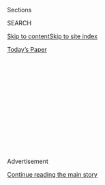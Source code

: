 <div id="app">

<div>

<div>

<div>

<div class="NYTAppHideMasthead css-1q2w90k e1suatyy0">

<div class="section css-ui9rw0 e1suatyy2">

<div class="css-eph4ug er09x8g0">

<div class="css-6n7j50">

</div>

<span class="css-1dv1kvn">Sections</span>

<div class="css-10488qs">

<span class="css-1dv1kvn">SEARCH</span>

</div>

[Skip to content](#site-content)[Skip to site
index](#site-index)

</div>

<div class="css-10698na e1huz5gh0">

</div>

</div>

<div id="masthead-bar-one" class="section hasLinks css-15hmgas e1csuq9d3">

<div class="css-uqyvli e1csuq9d0">

</div>

<div class="css-1uqjmks e1csuq9d1">

</div>

<div class="css-9e9ivx">

[](https://myaccount.nytimes3xbfgragh.onion/auth/login?response_type=cookie&client_id=vi)

</div>

<div class="css-1bvtpon e1csuq9d2">

[Today’s
Paper](https://www.nytimes3xbfgragh.onion/section/todayspaper)

</div>

</div>

</div>

</div>

<div data-aria-hidden="false">

<div id="site-content" data-role="main">

<div>

<div class="css-1aor85t" style="opacity:0.000000001;z-index:-1;visibility:hidden">

<div class="css-1hqnpie">

<div class="css-epjblv">

<span class="css-17xtcya">[Opinion](/section/opinion)</span><span class="css-x15j1o">|</span><span class="css-fwqvlz">Is
It Finally Hammer Time for Apple and Its App
Store?</span>

</div>

<div class="css-k008qs">

<div class="css-1iwv8en">

<span class="css-18z7m18"></span>

<div>

</div>

</div>

<span class="css-1n6z4y">https://nyti.ms/3ebfyvL</span>

<div class="css-1705lsu">

<div class="css-4xjgmj">

<div class="css-4skfbu" data-role="toolbar" data-aria-label="Social Media Share buttons, Save button, and Comments Panel with current comment count" data-testid="share-tools">

  - 
  - 
  - 
  - 
    
    <div class="css-6n7j50">
    
    </div>

  - 

</div>

</div>

</div>

</div>

</div>

</div>

<div id="NYT_TOP_BANNER_REGION" class="css-13pd83m">

</div>

<div id="top-wrapper" class="css-1sy8kpn">

<div id="top-slug" class="css-l9onyx">

Advertisement

</div>

[Continue reading the main
story](#after-top)

<div class="ad top-wrapper" style="text-align:center;height:100%;display:block;min-height:250px">

<div id="top" class="place-ad" data-position="top" data-size-key="top">

</div>

</div>

<div id="after-top">

</div>

</div>

<div>

<div class="css-v5btjw etb61u70">

<div class="css-v05ibm etb61u71">

[Opinion](/section/opinion)

</div>

</div>

<div id="sponsor-wrapper" class="css-1hyfx7x">

<div id="sponsor-slug" class="css-19vbshk">

Supported by

</div>

[Continue reading the main
story](#after-sponsor)

<div id="sponsor" class="ad sponsor-wrapper" style="text-align:center;height:100%;display:block">

</div>

<div id="after-sponsor">

</div>

</div>

<div class="css-186x18t">

</div>

<div class="css-1vkm6nb ehdk2mb0">

# Is It Finally Hammer Time for Apple and Its App Store?

</div>

The outcome of the company’s latest scuffle could have a lasting impact
on the power dynamic between Big Tech and the rest of us.

<div class="css-18e8msd">

<div class="css-vp77d3 epjyd6m0">

<div class="css-1p10dcb ey68jwv0" data-aria-hidden="true">

![Kara
Swisher](https://static01.graylady3jvrrxbe.onion/images/2018/08/02/opinion/02swisher/02swisher-thumbLarge.png
"Kara Swisher")

</div>

<div class="css-1baulvz">

By <span class="css-1baulvz last-byline" itemprop="name">Kara
Swisher</span>

<div class="css-8atqhb">

Ms. Swisher covers technology and is a contributing opinion writer.

</div>

</div>

</div>

  - June 19,
    2020

  - 
    
    <div class="css-4xjgmj">
    
    <div class="css-pvvomx" data-role="toolbar" data-aria-label="Social Media Share buttons, Save button, and Comments Panel with current comment count" data-testid="share-tools">
    
      - 
      - 
      - 
      - 
        
        <div class="css-6n7j50">
        
        </div>
    
      - 
    
    </div>
    
    </div>

</div>

<div class="css-79elbk" data-testid="photoviewer-wrapper">

<div class="css-z3e15g" data-testid="photoviewer-wrapper-hidden">

</div>

<div class="css-1a48zt4 ehw59r15" data-testid="photoviewer-children">

![<span class="css-16f3y1r e13ogyst0" data-aria-hidden="true">The Apple
store on Fifth Avenue in
Manhattan.</span><span class="css-cnj6d5 e1z0qqy90" itemprop="copyrightHolder"><span class="css-1ly73wi e1tej78p0">Credit...</span><span><span>Mike
Segar/Reuters</span></span></span>](https://static01.graylady3jvrrxbe.onion/images/2020/06/22/opinion/22Swisher/19Swisher-articleLarge.jpg?quality=75&auto=webp&disable=upscale)

</div>

</div>

</div>

<div class="section meteredContent css-1r7ky0e" name="articleBody" itemprop="articleBody">

<div class="css-1fanzo5 StoryBodyCompanionColumn">

<div class="css-53u6y8">

The tech faceplant of the week goes to Mark Zuckerberg, the Facebook
chief executive, who recently released a video in which he and his wife
said they were “deeply shaken and disgusted by President Trump’s
divisive and incendiary rhetoric at a time when our nation so
desperately needs unity.” It was a case study in how *not* to read the
room, especially when you are in charge of a huge service that has been
one of the main digital tools that has helped the president divide and
set fire to the body politic.

Mr. Zuckerberg is an easy go-to when it comes to pointing out the
hypocrisy of the powerful playacting as the aggrieved. It’s irksome, and
it’s also easy to mock, but in truth most of the battles between the
digital Davids and Goliaths are much more complex.

Consider, for example, the fight this week between Apple and a small
tech company — a quarrel that you might want to pay attention to since
the outcome could have a lasting impact on the power dynamic between Big
Tech and the rest of us.

</div>

</div>

<div>

</div>

<div class="css-1fanzo5 StoryBodyCompanionColumn">

<div class="css-53u6y8">

The kerfuffle between the trillion-dollar tech giant and the founders of
Basecamp, a nifty project management tool, centers on an innovative new
email service that Basecamp created called Hey.com. As part of the
[Hey.com](https://www.nytimes3xbfgragh.onion/2020/06/17/technology/personaltech/hey-email-service-screening.html)
rollout, the company submitted the mobile app to Apple’s App Store. A
spot there is critical for its success.

</div>

</div>

<div class="css-1fanzo5 StoryBodyCompanionColumn">

<div class="css-53u6y8">

And how — given that access to the mobile universe is controlled by just
two companies: Apple and Google. As one person intimately familiar with
the mobile ecosystem noted to me, Apple and Google are the “two
tollbooths” for us all.

Tollbooth is just the right metaphor. While you can use various services
like Hey.com on the web through browsers, when it comes to mobile, app
developers are subject to whatever guidelines Apple and Google impose
and the fees they charge.

Apple has asserted its curatorial might most strongly, by far, often in
the interests of taming the sprawling and enormous app deluge. Their
oversight includes efforts to protect privacy and eliminate dangerous
developers who attempt to foist spam and malware on consumers. Mistakes
slip through, but Apple runs a tidy ship.

Yet Apple has also changed rules in ways that many developers find
capricious and unfair and, more to the point, scary. While complaints
have been raised for a long time about what Ben Thompson of Stratechery
calls Apple’s “rent-seeking” practices, many developers do not want to
speak out for fear of falling afoul of Apple and, worse, getting banned
from its store.

</div>

</div>

<div class="css-1fanzo5 StoryBodyCompanionColumn">

<div class="css-53u6y8">

But not Basecamp’s iconoclastic and outspoken founders, Jason Fried and
David Heinemeier Hansson, who took to Twitter and other media to
complain loudly after the Hey.com app had been accepted by Apple and
then flagged for being in violation of its rules last week. In practice,
that means Hey.com cannot make crucial bug updates. The company was
awaiting an appeal decision by Apple that came down Thursday and that
demands that Basecamp make changes in order to keep its Hey.com app on
the platform.

Apple executives had told me and others earlier this week that it erred
in its original approval of Hey.com, since the email service, which
costs $99 per year, did not include the Apple-friendly in-app payment
system as required by its rules.

The payment system, the only one available to developers when using
Apple’s App Store, means Apple gets a huge cut when a customer buys
digital goods like an app subscription (30 percent for the first year
and 15 percent thereafter). Apple does not get a fee when customers sign
up through the app’s company website, and it's worth noting that 84
percent of apps are free, and developers pay nothing to Apple.

There is no doubt that Apple’s payment system is convenient for some
developers. And Apple correctly touts that it has created a lucrative
business platform for many companies ($519 billion in overall revenue in
2019). But because of Apple’s cut, some companies try to minimize in-app
transactions, either by avoiding offering in-app subscriptions at all
(Netflix) or charging more for that particular sign-up (Spotify).
Hey.com did not include Apple’s payment tech in its app.

Apple has made exceptions for some services that fall into what it calls
a “reader” category and has given other services a pass for a variety of
reasons; it has even struck individual deals to bypass grabbing a cut.
Still, Apple has decided thus far that Hey.com does not merit special
treatment, even though there are also some subscription email apps that
don’t offer in-app purchase technology and are allowed to operate on
Apple’s platform (for now).

Apple’s approach can be confusing — and definitely irritating. It hasn’t
sat well with Basecamp, as evidenced in a tweetstorm by Mr. Heinemeier
Hansson. While he has a reputation for speaking out, this time Mr.
Heinemeier Hansson has ended up in one of the more epic App Store
controversies (best boiled down to his accusation that Apple was acting
like “gangsters”). He likened Apple’s actions to smashing windows and
burning down stores.

“They count on developers to stay quiet,” he said in an agitated
interview this week, referring to Apple executives. “We thought we were
fighting an email market dominated by Google, but these were the real
heavies.”

</div>

</div>

<div class="css-1fanzo5 StoryBodyCompanionColumn">

<div class="css-53u6y8">

Apple obviously does not agree with this assessment.

“These rules have been around the App Store since the day we started,”
said Phil Schiller, who is in charge of the App Store and noted that the
company reviews over 100,000 apps every week. “There is no perfection
here. We will admit it when we make a mistake and acknowledge that we
also need to learn and grow,” he said. “But this was rejected for a good
reason.”

This dispute comes just as the European Union said this week that it had
[opened an
investigation](https://www.nytimes3xbfgragh.onion/2020/06/16/business/apple-app-store-european-union-antitrust.html)
into whether Apple unfairly shakes down developers vying to distribute
their wares on the App Store.

The longtime Silicon Valley thorn [Margrethe
Vestager](https://www.nytimes3xbfgragh.onion/2019/11/19/technology/tech-regulator-europe.html),
the European Union’s antitrust head, said the company had now “obtained
a ‘gatekeeper’ role,” and, because of that, “we need to ensure that
Apple’s rules do not distort competition in markets where Apple is
competing with other app developers.”

She was referring to problems first raised by Spotify, the popular music
service, which is now in direct competition with Apple Music. Spotify’s
complaints of Apple’s anticompetitive behavior, filed more than a year
ago, led to the European Union move. Spotify’s top lawyer, Horacio
Gutierrez, said in an interview with me that the situation with Hey.com
is strikingly familiar.

“I have to say a lot of Hey’s experience is reminiscent of what we have
been living,” he said. “The reality is Apple continues to move the goal
posts and change the rules to its advantage and the detriment of
developers.”

At a press event last week about the European Union investigation, Mr.
Gutierrez used a sports metaphor, too, saying that “Apple acts as
stadium owner, referee and player and tilts the playing field to favor
its own services.” He added that “their selective and capricious
enforcement is designed to put companies like ours at an untenable
competitive disadvantage.”

“We don’t want special treatment or a free ride,” Mr. Gutierrez said.
“We want fair treatment and the opportunity to compete without
artificial obstacles put in our way,” a point also made by the Basecamp
team.

</div>

</div>

<div class="css-1fanzo5 StoryBodyCompanionColumn">

<div class="css-53u6y8">

Spotify has thus pushed for a choice of payment systems within the App
Store rather than having to use Apple’s proprietary system, along with
more ability to communicate with its own users.

Unhappy developers are not new for Apple or to any tech company. But
Apple is not just facing regulatory issues in Europe.

The Justice Department has an open and active investigation specifically
looking into Apple monopolization and self-preferencing in the App
Store, said sources. The agency has already revealed that it is
officially looking at Google over a range of practices around market
power. And Congress is also prepping a big antitrust hearing soon, which
Apple and other tech giants will likely attend.

Mr. Heinemeier Hansson testified before Congress last year, excoriating
Apple, as well as Facebook and Google, before the House antitrust
subcommittee. He ended his jeremiad with a plea, “Help us, Congress.
You’re our only hope.”

He sounded more hopeless this week, calling dealing with Apple’s app
approval process a “wheel of misfortune.” And, referring to the now
defunct browser that ran right into another tech giant’s cross hairs,
Mr. Heinemeier Hansson sent a text to me later: “The wheels of
legislative justice turn slow. It didn’t help Netscape any that
Microsoft got some penalties years after its air supply had been cut
off.”

It goes without saying that this is not how Apple sees itself, having
spent years brandishing its image as the breaker and not maker of chains
— see the famous [1984 Apple Macintosh
commercial](https://www.youtube.com/watch?v=VtvjbmoDx-I).

The question is whether anyone throwing a hammer at power these days can
throw it hard enough to make a difference.

</div>

</div>

<div>

</div>

<div class="css-1fanzo5 StoryBodyCompanionColumn">

<div class="css-53u6y8">

*The Times is committed to publishing* [*a diversity of
letters*](https://www.nytimes3xbfgragh.onion/2019/01/31/opinion/letters/letters-to-editor-new-york-times-women.html)
*to the editor. We’d like to hear what you think about this or any of
our articles. Here are some*
[*tips*](https://help.nytimes3xbfgragh.onion/hc/en-us/articles/115014925288-How-to-submit-a-letter-to-the-editor)*.
And here’s our email:*
[*letters@NYTimes.com*](mailto:letters@NYTimes.com)*.*

*Follow The New York Times Opinion section on*
[*Facebook*](https://www.facebookcorewwwi.onion/nytopinion)*,* [*Twitter
(@NYTopinion)*](http://twitter.com/NYTOpinion) *and*
[*Instagram*](https://www.instagram.com/nytopinion/)*, and sign up for
the* [*Opinion Today
newsletter*](http://www.nytimes3xbfgragh.onion/newsletters/opiniontoday/)*.*

</div>

</div>

</div>

<div>

</div>

<div>

</div>

<div>

</div>

<div>

<div id="bottom-wrapper" class="css-1ede5it">

<div id="bottom-slug" class="css-l9onyx">

Advertisement

</div>

[Continue reading the main
story](#after-bottom)

<div id="bottom" class="ad bottom-wrapper" style="text-align:center;height:100%;display:block;min-height:90px">

</div>

<div id="after-bottom">

</div>

</div>

</div>

</div>

</div>

## Site Index

<div>

</div>

## Site Information Navigation

  - [© <span>2020</span> <span>The New York Times
    Company</span>](https://help.nytimes3xbfgragh.onion/hc/en-us/articles/115014792127-Copyright-notice)

<!-- end list -->

  - [NYTCo](https://www.nytco.com/)
  - [Contact
    Us](https://help.nytimes3xbfgragh.onion/hc/en-us/articles/115015385887-Contact-Us)
  - [Work with us](https://www.nytco.com/careers/)
  - [Advertise](https://nytmediakit.com/)
  - [T Brand Studio](http://www.tbrandstudio.com/)
  - [Your Ad
    Choices](https://www.nytimes3xbfgragh.onion/privacy/cookie-policy#how-do-i-manage-trackers)
  - [Privacy](https://www.nytimes3xbfgragh.onion/privacy)
  - [Terms of
    Service](https://help.nytimes3xbfgragh.onion/hc/en-us/articles/115014893428-Terms-of-service)
  - [Terms of
    Sale](https://help.nytimes3xbfgragh.onion/hc/en-us/articles/115014893968-Terms-of-sale)
  - [Site
    Map](https://spiderbites.nytimes3xbfgragh.onion)
  - [Help](https://help.nytimes3xbfgragh.onion/hc/en-us)
  - [Subscriptions](https://www.nytimes3xbfgragh.onion/subscription?campaignId=37WXW)

</div>

</div>

</div>

</div>

